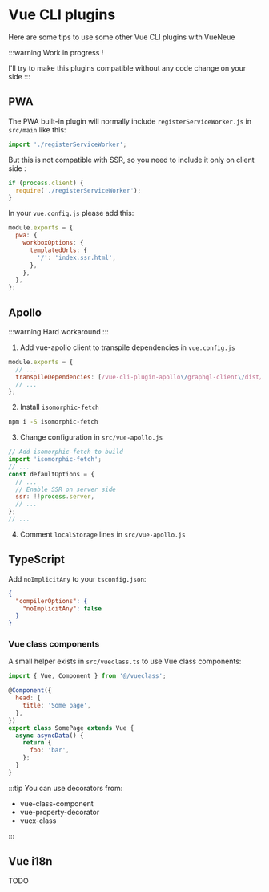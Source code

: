 # Vue CLI plugins

Here are some tips to use some other Vue CLI plugins with VueNeue

:::warning
Work in progress !

I'll try to make this plugins compatible without any code change on your side
:::

## PWA

The PWA built-in plugin will normally include `registerServiceWorker.js` in `src/main` like this:

```js
import './registerServiceWorker';
```

But this is not compatible with SSR, so you need to include it only on client side :

```js
if (process.client) {
  require('./registerServiceWorker');
}
```

In your `vue.config.js` please add this:

```js
module.exports = {
  pwa: {
    workboxOptions: {
      templatedUrls: {
        '/': 'index.ssr.html',
      },
    },
  },
};
```

## Apollo

:::warning
Hard workaround
:::

1.  Add vue-apollo client to transpile dependencies in `vue.config.js`

```js
module.exports = {
  // ...
  transpileDependencies: [/vue-cli-plugin-apollo\/graphql-client\/dist/],
  // ...
};
```

2.  Install `isomorphic-fetch`

```bash
npm i -S isomorphic-fetch
```

3.  Change configuration in `src/vue-apollo.js`

```js
// Add isomorphic-fetch to build
import 'isomorphic-fetch';
// ...
const defaultOptions = {
  // ...
  // Enable SSR on server side
  ssr: !!process.server,
  // ...
};
// ...
```

4.  Comment `localStorage` lines in `src/vue-apollo.js`

## TypeScript

Add `noImplicitAny` to your `tsconfig.json`:

```json
{
  "compilerOptions": {
    "noImplicitAny": false
  }
}
```

### Vue class components

A small helper exists in `src/vueclass.ts` to use Vue class components:

```js
import { Vue, Component } from '@/vueclass';

@Component({
  head: {
    title: 'Some page',
  },
})
export class SomePage extends Vue {
  async asyncData() {
    return {
      foo: 'bar',
    };
  }
}
```

:::tip
You can use decorators from:

- vue-class-component
- vue-property-decorator
- vuex-class

:::

## Vue i18n

TODO
